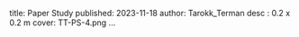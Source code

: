 title: Paper Study
published: 2023-11-18
author: Tarokk_Terman
desc : 0.2 x 0.2 m
cover: TT-PS-4.png
...






